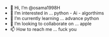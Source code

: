 - 👋 Hi, I’m @osama1998H
- 👀 I’m interested in ... python - Ai - algorthims
- 🌱 I’m currently learning ... advance python
- 💞️ I’m looking to collaborate on ... apple
- 📫 How to reach me ... fuck you

<!---
osama1998H/osama1998H is a ✨ special ✨ repository because its `README.md` (this file) appears on your GitHub profile.
You can click the Preview link to take a look at your changes.
--->
